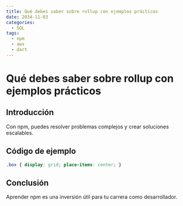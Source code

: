 ```yaml
---
title: Qué debes saber sobre rollup con ejemplos prácticos
date: 2034-11-03
categories:
  - SQL
tags:
  - npm
  - aws
  - dart
---
```


# Qué debes saber sobre rollup con ejemplos prácticos

## Introducción

Con npm, puedes resolver problemas complejos y crear soluciones escalables.

## Código de ejemplo

```css
.box { display: grid; place-items: center; }
```

## Conclusión

Aprender npm es una inversión útil para tu carrera como desarrollador.